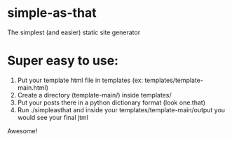 simple-as-that
==============

The simplest (and easier) static site generator 


# Super easy to use:
1. Put your template html file in templates (ex: templates/template-main.html)
2. Create a directory (template-main/) inside templates/ 
3. Put your posts there in a python dictionary format (look one.that)
4. Run ./simpleasthat and inside your templates/template-main/output you would see your final jtml

Awesome!

